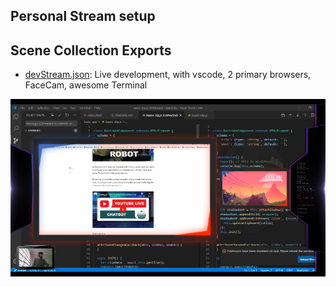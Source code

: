 ## Personal Stream setup

## Scene Collection Exports
* [devStream.json](./devStream.json): Live development, with vscode, 2 primary browsers, FaceCam, awesome Terminal

[![Sample Clip](./Screenshot_2020-06-16-devStream.png)](https://clips.twitch.tv/OriginalDignifiedNeanderthalStinkyCheese)

